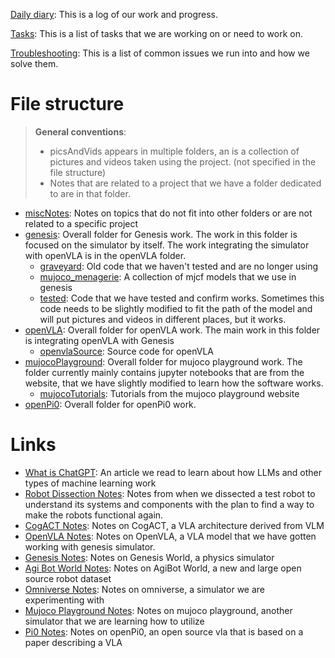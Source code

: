 [Daily diary](dailyDiary.md): This is a log of our work and progress.

[Tasks](tasks.md): This is a list of tasks that we are working on or need to work on.

[Troubleshooting](troubleshooting.md): This is a list of common issues we run into and how we solve them.


# File structure
> **General conventions**:
> - picsAndVids appears in multiple folders, an is a collection of pictures and videos taken using the project. (not specified in the file structure)
> - Notes that are related to a project that we have a folder dedicated to are in that folder.
* [miscNotes](miscNotes): Notes on topics that do not fit into other folders or are not related to a specific project
* [genesis](genesis): Overall folder for Genesis work. The work in this folder is focused on the simulator by itself. The work integrating the simulator with openVLA is in the openVLA folder.
    * [graveyard](genesis/graveyard): Old code that we haven't tested and are no longer using
    * [mujoco_menagerie](genesis/mujoco_menagerie): A collection of mjcf models that we use in genesis
    * [tested](genesis/tested): Code that we have tested and confirm works. Sometimes this code needs to be slightly modified to fit the path of the model and will put pictures and videos in different places, but it works.
* [openVLA](openVLA): Overall folder for openVLA work. The main work in this folder is integrating openVLA with Genesis
    * [openvlaSource](openVLA/openvlaSource): Source code for openVLA
* [mujocoPlayground](mujocoPlayground): Overall folder for mujoco playground work. The folder currently mainly contains jupyter notebooks that are from the website, that we have slightly modified to learn how the software works.
    * [mujocoTutorials](mujocoPlayground/mujocoTutorials): Tutorials from the mujoco playground website
* [openPi0](openPi0): Overall folder for openPi0 work.


# Links
* [What is ChatGPT](https://writings.stephenwolfram.com/2023/02/what-is-chatgpt-doing-and-why-does-it-work/): An article we read to learn about how LLMs and other types of machine learning work
* [Robot Dissection Notes](miscNotes/robotDissectionNotes.md): Notes from when we dissected a test robot to understand its systems and components with the plan to find a way to make the robots functional again.
* [CogACT Notes](miscNotes/CogACTnotes.md): Notes on CogACT, a VLA architecture derived from VLM
* [OpenVLA Notes](openVLA/OpenVLAnotes.md): Notes on OpenVLA, a VLA model that we have gotten working with genesis simulator.
* [Genesis Notes](genesis/genesisNotes.md): Notes on Genesis World, a physics simulator
* [Agi Bot World Notes](miscNotes/AgiBotWorldNotes.md): Notes on AgiBot World, a new and large open source robot dataset
* [Omniverse Notes](miscNotes/omniverseNotes.md): Notes on omniverse, a simulator we are experimenting with
* [Mujoco Playground Notes](mujocoPlayground/mujocoPlaygroundNotes.md): Notes on mujoco playground, another simulator that we are learning how to utilize
* [Pi0 Notes](openPi0/pi0Notes.md): Notes on openPi0, an open source vla that is based on a paper describing a VLA

